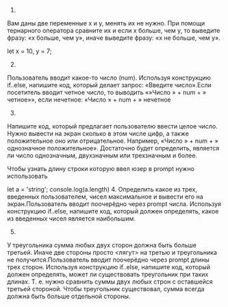 1.
Вам даны две переменные x и y, менять их не нужно. При помощи тернарного оператора сравните их и если x больше, чем y, то выведите фразу: «x больше, чем y», иначе выведите фразу: «x не больше, чем y».

let x = 10, y = 7;

2.
Пользователь вводит какое-то число (num). Используя конструкцию if..else, напишите код, который делает запрос: «Введите число».Если посетитель вводит четное число, то выводить «»Число » + num + » четное»», если нечетное: «Число » + num + » нечетное



3.
Напишите код, который предлагает пользователю ввести целое число. Нужно вывести на экран сколько в этом числе цифр, а также положительное оно или отрицательное. Например, «Число » + num + » однозначное положительное». Достаточно будет определить, является ли число однозначным, двухзначным или трехзначным и более.

Чтобы узнать длину строки которую ввел юзер в prompt нужно использовать

let a = 'string'; 
console.log(a.length)
4.
Определить какое из трех, введенных пользователем, чисел максимальное и вывести его на экран.Пользователь вводит поочерёдно через prompt числа. Используя конструкцию if..else, напишите код, который должен определять, какое из введенных чисел является наибольшим.



5.
У треугольника сумма любых двух сторон должна быть больше третьей. Иначе две стороны просто <лягут> на третью и треугольника не получится.Пользователь вводит поочерёдно через prompt длины трех сторон. Используя конструкцию if..else, напишите код, который должен определять, может ли существовать треугольник при таких длинах. Т. е. нужно сравнить суммы двух любых строн с оставшейся третьей стороной. Чтобы треугольник существовал, сумма всегда должна быть больше отдельной стороны.



